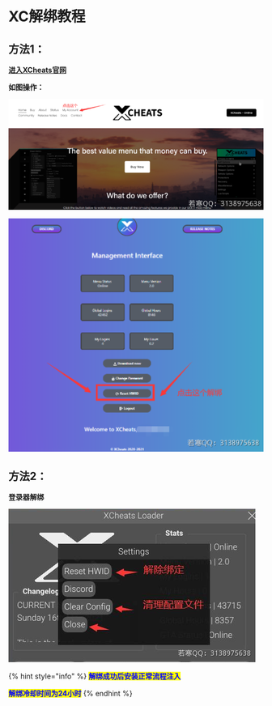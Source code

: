 # XC解绑教程

## **方法1：**

****[**进入XCheats官网**](https://www.xcheats.co.uk/)****

**如图操作：**

![](<../../.gitbook/assets/image (33).png>)

![](<../../.gitbook/assets/image (35).png>)

## **方法2：**

**登录器解绑**

![](<../../.gitbook/assets/image (24).png>)

{% hint style="info" %}
<mark style="color:blue;">**解绑成功后安装正常流程注入**</mark>&#x20;

<mark style="color:blue;">**解绑冷却时间为24小时**</mark>
{% endhint %}
